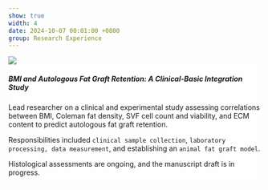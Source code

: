 ```yaml
---
show: true
width: 4
date: 2024-10-07 00:01:00 +0800
group: Research Experience
---
```

<div>
  <img data-src="{{ 'assets/images/covers/cover1.jpg' | relative_url }}" class="lazy w-100 rounded-sm" src="{{ '/assets/images/empty_300x200.png' | relative_url }}">

  <div class="card-img-overlay" style="overflow: scroll; background: rgb(255,255,255,0.8)">
    <h5 class="card-title">BMI and Autologous Fat Graft Retention: A Clinical-Basic Integration Study</h5>
    <p class="card-text">
      Lead researcher on a clinical and experimental study assessing correlations between BMI, Coleman fat density, SVF cell count and viability, and ECM content to predict autologous fat graft retention.
    </p>
    <p class="card-text">
      Responsibilities included <code>clinical sample collection</code>, <code>laboratory processing, data measurement</code>, and establishing an <code>animal fat graft model</code>.
    </p>
    <p class="card-text">
      Histological assessments are ongoing, and the manuscript draft is in progress.
    </p>
  </div>
</div>
